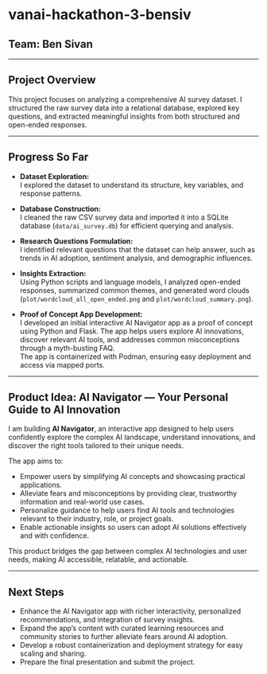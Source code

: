 # vanai-hackathon-3-bensiv

## Team: Ben Sivan

---

## Project Overview

This project focuses on analyzing a comprehensive AI survey dataset. I structured the raw survey data into a relational database, explored key questions, and extracted meaningful insights from both structured and open-ended responses.

---

## Progress So Far

- **Dataset Exploration:**  
  I explored the dataset to understand its structure, key variables, and response patterns.

- **Database Construction:**  
  I cleaned the raw CSV survey data and imported it into a SQLite database (`data/ai_survey.db`) for efficient querying and analysis.

- **Research Questions Formulation:**  
  I identified relevant questions that the dataset can help answer, such as trends in AI adoption, sentiment analysis, and demographic influences.

- **Insights Extraction:**  
  Using Python scripts and language models, I analyzed open-ended responses, summarized common themes, and generated word clouds (`plot/wordcloud_all_open_ended.png` and `plot/wordcloud_summary.png`).

- **Proof of Concept App Development:**  
  I developed an initial interactive AI Navigator app as a proof of concept using Python and Flask. The app helps users explore AI innovations, discover relevant AI tools, and addresses common misconceptions through a myth-busting FAQ.  
  The app is containerized with Podman, ensuring easy deployment and access via mapped ports.

---

## Product Idea: AI Navigator — Your Personal Guide to AI Innovation

I am building **AI Navigator**, an interactive app designed to help users confidently explore the complex AI landscape, understand innovations, and discover the right tools tailored to their unique needs.

The app aims to:

- Empower users by simplifying AI concepts and showcasing practical applications.  
- Alleviate fears and misconceptions by providing clear, trustworthy information and real-world use cases.  
- Personalize guidance to help users find AI tools and technologies relevant to their industry, role, or project goals.  
- Enable actionable insights so users can adopt AI solutions effectively and with confidence.

This product bridges the gap between complex AI technologies and user needs, making AI accessible, relatable, and actionable.

---

## Next Steps

- Enhance the AI Navigator app with richer interactivity, personalized recommendations, and integration of survey insights.  
- Expand the app’s content with curated learning resources and community stories to further alleviate fears around AI adoption.  
- Develop a robust containerization and deployment strategy for easy scaling and sharing.  
- Prepare the final presentation and submit the project.
